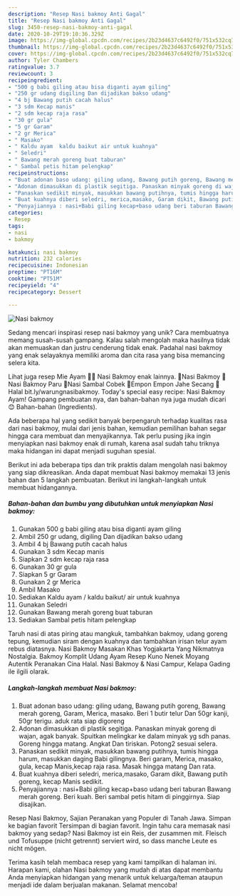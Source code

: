 ```yaml
---
description: "Resep Nasi bakmoy Anti Gagal"
title: "Resep Nasi bakmoy Anti Gagal"
slug: 3450-resep-nasi-bakmoy-anti-gagal
date: 2020-10-29T19:10:36.329Z
image: https://img-global.cpcdn.com/recipes/2b23d4637c6492f0/751x532cq70/nasi-bakmoy-foto-resep-utama.jpg
thumbnail: https://img-global.cpcdn.com/recipes/2b23d4637c6492f0/751x532cq70/nasi-bakmoy-foto-resep-utama.jpg
cover: https://img-global.cpcdn.com/recipes/2b23d4637c6492f0/751x532cq70/nasi-bakmoy-foto-resep-utama.jpg
author: Tyler Chambers
ratingvalue: 3.7
reviewcount: 3
recipeingredient:
- "500 g babi giling atau bisa diganti ayam giling"
- "250 gr udang digiling Dan dijadikan bakso udang"
- "4 bj Bawang putih cacah halus"
- "3 sdm Kecap manis"
- "2 sdm kecap raja rasa"
- "30 gr gula"
- "5 gr Garam"
- "2 gr Merica"
- " Masako"
- " Kaldu ayam  kaldu baikut air untuk kuahnya"
- " Seledri"
- " Bawang merah goreng buat taburan"
- " Sambal petis hitam pelengkap"
recipeinstructions:
- "Buat adonan baso udang: giling udang, Bawang putih goreng, Bawang merah goreng, Garam, Merica, masako. Beri 1 butir telur Dan 50gr kanji, 50gr terigu. aduk rata siap digoreng"
- "Adonan dimasukkan di plastik segitiga. Panaskan minyak goreng di wajan, agak banyak. Spuitkan melingkar ke dalam minyak yg sdh panas. Goreng hingga matang. Angkat Dan tiriskan. Potong2 sesuai selera."
- "Panaskan sedikit minyak, masukkan bawang putihnya, tumis hingga harum, masukkan daging Babi gilingnya. Beri garam, Merica, masako, gula, kecap Manis,kecap raja rasa. Masak hingga matang Dan rata."
- "Buat kuahnya diberi seledri, merica,masako, Garam dikit, Bawang putih goreng, kecap Manis sedikit."
- "Penyajiannya : nasi+Babi giling kecap+baso udang beri taburan Bawang merah goreng. Beri kuah. Beri sambal petis hitam di pinggirnya. Siap disajikan."
categories:
- Resep
tags:
- nasi
- bakmoy

katakunci: nasi bakmoy 
nutrition: 232 calories
recipecuisine: Indonesian
preptime: "PT16M"
cooktime: "PT51M"
recipeyield: "4"
recipecategory: Dessert

---
```



![Nasi bakmoy](https://img-global.cpcdn.com/recipes/2b23d4637c6492f0/751x532cq70/nasi-bakmoy-foto-resep-utama.jpg)

Sedang mencari inspirasi resep nasi bakmoy yang unik? Cara membuatnya memang susah-susah gampang. Kalau salah mengolah maka hasilnya tidak akan memuaskan dan justru cenderung tidak enak. Padahal nasi bakmoy yang enak selayaknya memiliki aroma dan cita rasa yang bisa memancing selera kita.

Lihat juga resep Mie Ayam 🙏🏻 Nasi Bakmoy enak lainnya. 🍵Nasi Bakmoy 🍵Nasi Bakmoy Paru 🍛Nasi Sambal Cobek 🥤Empon Empon Jahe Secang 🌻Halal bit.ly/warungnasibakmoy. Today&#39;s special easy recipe: Nasi Bakmoy Ayam! Gampang pembuatan nya, dan bahan-bahan nya juga mudah dicari 😊 Bahan-bahan (Ingredients).

Ada beberapa hal yang sedikit banyak berpengaruh terhadap kualitas rasa dari nasi bakmoy, mulai dari jenis bahan, kemudian pemilihan bahan segar hingga cara membuat dan menyajikannya. Tak perlu pusing jika ingin menyiapkan nasi bakmoy enak di rumah, karena asal sudah tahu triknya maka hidangan ini dapat menjadi suguhan spesial.


Berikut ini ada beberapa tips dan trik praktis dalam mengolah nasi bakmoy yang siap dikreasikan. Anda dapat membuat Nasi bakmoy memakai 13 jenis bahan dan 5 langkah pembuatan. Berikut ini langkah-langkah untuk membuat hidangannya.

<!--inarticleads1-->

##### Bahan-bahan dan bumbu yang dibutuhkan untuk menyiapkan Nasi bakmoy:

1. Gunakan 500 g babi giling atau bisa diganti ayam giling
1. Ambil 250 gr udang, digiling Dan dijadikan bakso udang
1. Ambil 4 bj Bawang putih cacah halus
1. Gunakan 3 sdm Kecap manis
1. Siapkan 2 sdm kecap raja rasa
1. Gunakan 30 gr gula
1. Siapkan 5 gr Garam
1. Gunakan 2 gr Merica
1. Ambil  Masako
1. Sediakan  Kaldu ayam / kaldu baikut/ air untuk kuahnya
1. Gunakan  Seledri
1. Gunakan  Bawang merah goreng buat taburan
1. Sediakan  Sambal petis hitam pelengkap


Taruh nasi di atas piring atau mangkuk, tambahkan bakmoy, udang goreng tepung, kemudian siram dengan kuahnya dan tambahkan irisan telur ayam rebus diatasnya. Nasi Bakmoy Masakan Khas Yogjakarta Yang Nikmatnya Nostalgia. Bakmoy Komplit Udang Ayam Resep Kuno Nenek Moyang Autentik Peranakan Cina Halal. Nasi Bakmoy &amp; Nasi Campur, Kelapa Gading ile ilgili olarak. 

<!--inarticleads2-->

##### Langkah-langkah membuat Nasi bakmoy:

1. Buat adonan baso udang: giling udang, Bawang putih goreng, Bawang merah goreng, Garam, Merica, masako. Beri 1 butir telur Dan 50gr kanji, 50gr terigu. aduk rata siap digoreng
1. Adonan dimasukkan di plastik segitiga. Panaskan minyak goreng di wajan, agak banyak. Spuitkan melingkar ke dalam minyak yg sdh panas. Goreng hingga matang. Angkat Dan tiriskan. Potong2 sesuai selera.
1. Panaskan sedikit minyak, masukkan bawang putihnya, tumis hingga harum, masukkan daging Babi gilingnya. Beri garam, Merica, masako, gula, kecap Manis,kecap raja rasa. Masak hingga matang Dan rata.
1. Buat kuahnya diberi seledri, merica,masako, Garam dikit, Bawang putih goreng, kecap Manis sedikit.
1. Penyajiannya : nasi+Babi giling kecap+baso udang beri taburan Bawang merah goreng. Beri kuah. Beri sambal petis hitam di pinggirnya. Siap disajikan.


Resep Nasi Bakmoy, Sajian Peranakan yang Populer di Tanah Jawa. Simpan ke bagian favorit Tersimpan di bagian favorit. Ingin tahu cara memasak nasi bakmoy yang sedap? Nasi Bakmoy ist ein Reis, der zusammen mit. Fleisch und Tofusuppe (nicht getrennt) serviert wird, so dass manche Leute es nicht mögen. 

Terima kasih telah membaca resep yang kami tampilkan di halaman ini. Harapan kami, olahan Nasi bakmoy yang mudah di atas dapat membantu Anda menyiapkan hidangan yang menarik untuk keluarga/teman ataupun menjadi ide dalam berjualan makanan. Selamat mencoba!
